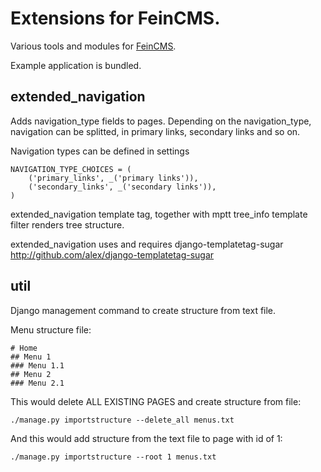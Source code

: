 Extensions for FeinCMS.
=======================

Various tools and modules for [FeinCMS](http://github.com/matthiask/feincms).

Example application is bundled.

extended_navigation
-------------------

Adds navigation_type fields to pages.
Depending on the navigation_type, navigation can be splitted, in primary links, secondary links and so on.

Navigation types can be defined in settings

	NAVIGATION_TYPE_CHOICES = (
	    ('primary_links', _('primary links')),
	    ('secondary_links', _('secondary links')),
	)

extended_navigation template tag, together with mptt tree_info template filter renders tree structure.

extended_navigation uses and requires django-templatetag-sugar
http://github.com/alex/django-templatetag-sugar


util
----

Django management command to create structure from text file.

Menu structure file:

	# Home
	## Menu 1
	### Menu 1.1
	## Menu 2
	### Menu 2.1

This would delete ALL EXISTING PAGES and create structure from file:

	./manage.py importstructure --delete_all menus.txt
	
And this would add structure from the text file to page with id of 1:

	./manage.py importstructure --root 1 menus.txt
